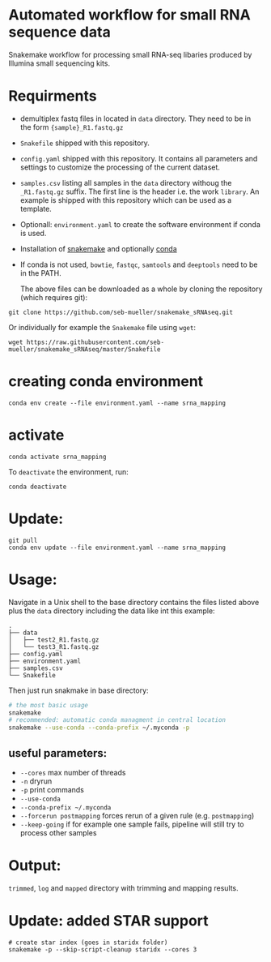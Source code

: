 # Automated workflow for small RNA sequence data
Snakemake workflow for processing small RNA-seq libaries produced by Illumina small sequencing kits.

# Requirments
- demultiplex fastq files in located in `data` directory. They need to be in the form `{sample}_R1.fastq.gz`
- `Snakefile` shipped with this repository.
- `config.yaml` shipped with this repository. It contains all parameters and settings to customize the processing of the current dataset.
-  `samples.csv` listing all samples in the `data` directory withoug the `_R1.fastq.gz` suffix. The first line is the header i.e. the work `library`. An example is shipped with this repository which can be used as a template.
- Optionall: `environment.yaml` to create the software environment if conda is used.
- Installation of [snakemake](https://snakemake.readthedocs.io/en/stable/) and optionally [conda](https://conda.io/docs/)
- If conda is not used, `bowtie`, `fastqc`, `samtools` and `deeptools` need to be in the PATH.

    The above files can be downloaded as a whole by cloning the repository (which requires git):

```
git clone https://github.com/seb-mueller/snakemake_sRNAseq.git
```
Or individually for example the `Snakemake` file using `wget`:

```
wget https://raw.githubusercontent.com/seb-mueller/snakemake_sRNAseq/master/Snakefile
```

# creating conda environment
```
conda env create --file environment.yaml --name srna_mapping
```

# activate 

```
conda activate srna_mapping
```
To `deactivate` the environment, run:

```
conda deactivate
```

# Update:
```
git pull
conda env update --file environment.yaml --name srna_mapping
```
# Usage:

Navigate in a Unix shell to the base directory contains the files listed above plus the `data` directory including the data like int this example:

```
.
├── data
│   ├── test2_R1.fastq.gz
│   └── test3_R1.fastq.gz
├── config.yaml
├── environment.yaml
├── samples.csv
└── Snakefile
```

Then just run snakmake in base directory:


```sh
# the most basic usage
snakemake
# recommended: automatic conda managment in central location
snakemake --use-conda --conda-prefix ~/.myconda -p
```
## useful parameters:
- `--cores` max number of threads
- `-n` dryrun
- `-p` print commands
- `--use-conda`
- `--conda-prefix ~/.myconda`
- `--forcerun postmapping` forces rerun of a given rule (e.g. `postmapping`)
- `--keep-going` if for example one sample fails, pipeline will still try to process other samples
 

# Output:

`trimmed`, `log` and `mapped` directory with trimming and mapping results.


# Update: added STAR support

```
# create star index (goes in staridx folder)
snakemake -p --skip-script-cleanup staridx --cores 3
